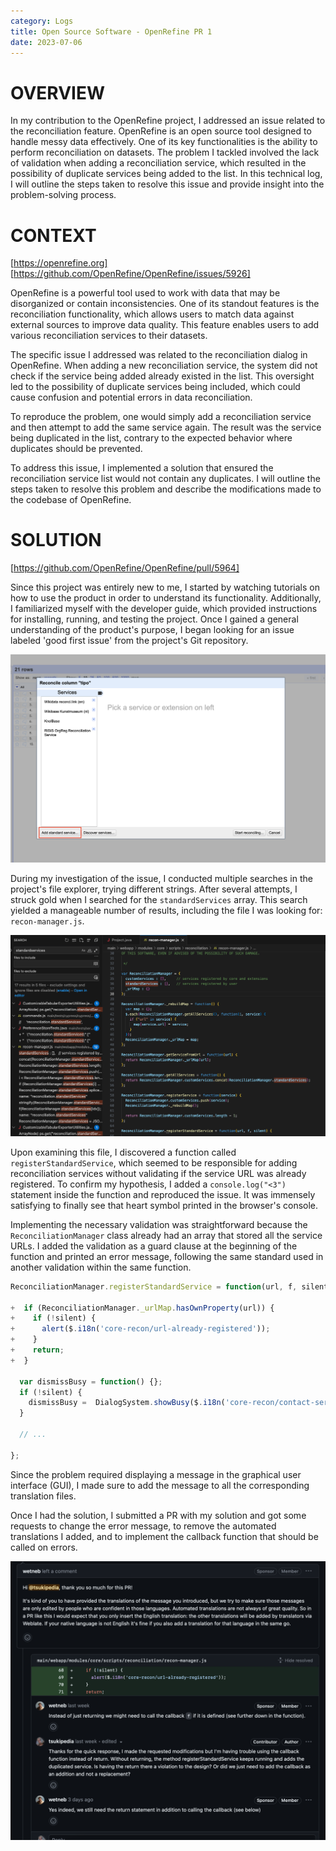 ```yaml
---
category: Logs
title: Open Source Software - OpenRefine PR 1
date: 2023-07-06
---
```


# OVERVIEW
In my contribution to the OpenRefine project, I addressed an issue related to the reconciliation feature. OpenRefine is an open source tool designed to handle messy data effectively. One of its key functionalities is the ability to perform reconciliation on datasets. The problem I tackled involved the lack of validation when adding a reconciliation service, which resulted in the possibility of duplicate services being added to the list. In this technical log, I will outline the steps taken to resolve this issue and provide insight into the problem-solving process.

# CONTEXT
[https://openrefine.org] [https://github.com/OpenRefine/OpenRefine/issues/5926]

OpenRefine is a powerful tool used to work with data that may be disorganized or contain inconsistencies. One of its standout features is the reconciliation functionality, which allows users to match data against external sources to improve data quality. This feature enables users to add various reconciliation services to their datasets.

The specific issue I addressed was related to the reconciliation dialog in OpenRefine. When adding a new reconciliation service, the system did not check if the service being added already existed in the list. This oversight led to the possibility of duplicate services being included, which could cause confusion and potential errors in data reconciliation.

To reproduce the problem, one would simply add a reconciliation service and then attempt to add the same service again. The result was the service being duplicated in the list, contrary to the expected behavior where duplicates should be prevented.

To address this issue, I implemented a solution that ensured the reconciliation service list would not contain any duplicates. I will outline the steps taken to resolve this problem and describe the modifications made to the codebase of OpenRefine.

# SOLUTION
[https://github.com/OpenRefine/OpenRefine/pull/5964]

Since this project was entirely new to me, I started by watching tutorials on how to use the product in order to understand its functionality. Additionally, I familiarized myself with the developer guide, which provided instructions for installing, running, and testing the project. Once I gained a general understanding of the product's purpose, I began looking for an issue labeled 'good first issue' from the project's Git repository.

![](../docs/assets/openrefine0.png)

During my investigation of the issue, I conducted multiple searches in the project's file explorer, trying different strings. After several attempts, I struck gold when I searched for the `standardServices` array. This search yielded a manageable number of results, including the file I was looking for: `recon-manager.js`.

![](../docs/assets/openrefine1.png)

Upon examining this file, I discovered a function called `registerStandardService`, which seemed to be responsible for adding reconciliation services without validating if the service URL was already registered. To confirm my hypothesis, I added a `console.log("<3")` statement inside the function and reproduced the issue. It was immensely satisfying to finally see that heart symbol printed in the browser's console.

Implementing the necessary validation was straightforward because the `ReconciliationManager` class already had an array that stored all the service URLs. I added the validation as a guard clause at the beginning of the function and printed an error message, following the same standard used in another validation within the same function.

``` js
ReconciliationManager.registerStandardService = function(url, f, silent) {

+  if (ReconciliationManager._urlMap.hasOwnProperty(url)) {
+    if (!silent) {
+      alert($.i18n('core-recon/url-already-registered'));
+    }
+    return;
+  }

  var dismissBusy = function() {};
  if (!silent) {
    dismissBusy =  DialogSystem.showBusy($.i18n('core-recon/contact-service')+"...");
  }

  // ...

};
```

Since the problem required displaying a message in the graphical user interface (GUI), I made sure to add the message to all the corresponding translation files.

Once I had the solution, I submitted a PR with my solution and got some requests to change the error message, to remove the automated translations I added, and to implement the callback function that should be called on errors.

![](/docs/assets/openrefine2.png)

